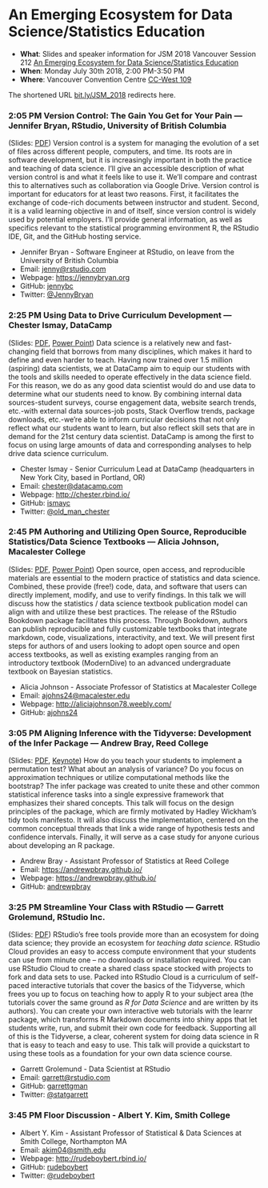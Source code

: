 An Emerging Ecosystem for Data Science/Statistics Education
================

  - **What**: Slides and speaker information for JSM 2018 Vancouver
    Session 212 [An Emerging Ecosystem for Data Science/Statistics
    Education](https://ww2.amstat.org/meetings/jsm/2018/onlineprogram/ActivityDetails.cfm?sessionid=214992)
  - **When**: Monday July 30th 2018, 2:00 PM-3:50 PM
  - **Where**: Vancouver Convention Centre
    [CC-West 109](https://www.vancouverconventioncentre.com/facility/floor-plans-and-specs)

The shortened URL [bit.ly/JSM\_2018](https://bit.ly/JSM_2018) redirects
here.
<!--[bit.ly/2018JSM_ecosystem](http://bit.ly/2018JSM_ecosystem)-->

### 2:05 PM Version Control: The Gain You Get for Your Pain — Jennifer Bryan, RStudio, University of British Columbia

(Slides: [PDF](Bryan/bryan-jsm-version-control.pdf)) Version control is
a system for managing the evolution of a set of files across different
people, computers, and time. Its roots are in software development, but
it is increasingly important in both the practice and teaching of data
science. I’ll give an accessible description of what version control is
and what it feels like to use it. We’ll compare and contrast this to
alternatives such as collaboration via Google Drive. Version control is
important for educators for at least two reasons. First, it facilitates
the exchange of code-rich documents between instructor and student.
Second, it is a valid learning objective in and of itself, since version
control is widely used by potential employers. I’ll provide general
information, as well as specifics relevant to the statistical
programming environment R, the RStudio IDE, Git, and the GitHub hosting
service.

  - Jennifer Bryan - Software Engineer at RStudio, on leave from the
    University of British Columbia
  - Email: <jenny@rstudio.com>
  - Webpage: <https://jennybryan.org>
  - GitHub: [jennybc](https://github.com/jennybc)
  - Twitter:
[@JennyBryan](https://twitter.com/JennyBryan)

### 2:25 PM Using Data to Drive Curriculum Development — Chester Ismay, DataCamp

(Slides: [PDF](Ismay/ismay_data-driven-curriculum-development.pdf),
[Power Point](Ismay/ismay_data-driven-curriculum-development.pptx)) Data
science is a relatively new and fast-changing field that borrows from
many disciplines, which makes it hard to define and even harder to
teach. Having now trained over 1.5 million (aspiring) data scientists,
we at DataCamp aim to equip our students with the tools and skills
needed to operate effectively in the data science field. For this
reason, we do as any good data scientist would do and use data to
determine what our students need to know. By combining internal data
sources-student surveys, course engagement data, website search trends,
etc.-with external data sources-job posts, Stack Overflow trends,
package downloads, etc.-we’re able to inform curricular decisions that
not only reflect what our students want to learn, but also reflect skill
sets that are in demand for the 21st century data scientist. DataCamp is
among the first to focus on using large amounts of data and
corresponding analyses to help drive data science curriculum.

  - Chester Ismay - Senior Curriculum Lead at DataCamp (headquarters in
    New York City, based in Portland, OR)
  - Email: <chester@datacamp.com>
  - Webpage: <http://chester.rbind.io/>
  - GitHub: [ismayc](https://github.com/ismayc)
  - Twitter:
[@old\_man\_chester](https://twitter.com/old_man_chester)

### 2:45 PM Authoring and Utilizing Open Source, Reproducible Statistics/Data Science Textbooks — Alicia Johnson, Macalester College

(Slides: [PDF](Johnson/Alicia%20Johnson%20JSM%202018%20.pdf), [Power
Point](Johnson/Alicia%20Johnson%20JSM%202018%20.pptx)) Open source, open
access, and reproducible materials are essential to the modern practice
of statistics and data science. Combined, these provide (free\!) code,
data, and software that users can directly implement, modify, and use to
verify findings. In this talk we will discuss how the statistics / data
science textbook publication model can align with and utilize these best
practices. The release of the RStudio Bookdown package facilitates this
process. Through Bookdown, authors can publish reproducible and fully
customizable textbooks that integrate markdown, code, visualizations,
interactivity, and text. We will present first steps for authors of and
users looking to adopt open source and open access textbooks, as well as
existing examples ranging from an introductory textbook (ModernDive) to
an advanced undergraduate textbook on Bayesian statistics.

  - Alicia Johnson - Associate Professor of Statistics at Macalester
    College
  - Email: <ajohns24@macalester.edu>
  - Webpage: <http://aliciajohnson78.weebly.com/>
  - GitHub:
[ajohns24](https://github.com/ajohns24)

### 3:05 PM Aligning Inference with the Tidyverse: Development of the Infer Package — Andrew Bray, Reed College

(Slides: [PDF](Bray/infer-jsm-2018.pdf),
[Keynote](Bray/infer-jsm-2018.key)) How do you teach your students to
implement a permutation test? What about an analysis of variance? Do you
focus on approximation techniques or utilize computational methods like
the bootstrap? The infer package was created to unite these and other
common statistical inference tasks into a single expressive framework
that emphasizes their shared concepts. This talk will focus on the
design principles of the package, which are firmly motivated by Hadley
Wickham’s tidy tools manifesto. It will also discuss the implementation,
centered on the common conceptual threads that link a wide range of
hypothesis tests and confidence intervals. Finally, it will serve as a
case study for anyone curious about developing an R package.

  - Andrew Bray - Assistant Professor of Statistics at Reed College
  - Email: <https://andrewpbray.github.io/>
  - Webpage: <https://andrewpbray.github.io/>
  - GitHub:
[andrewpbray](https://github.com/andrewpbray)

### 3:25 PM Streamline Your Class with RStudio — Garrett Grolemund, RStudio Inc.

(Slides: [PDF](Grolemund/JSM-2018.pdf)) RStudio’s free tools provide
more than an ecosystem for doing data science; they provide an ecosystem
for *teaching data science*. RStudio Cloud provides an easy to access
compute environment that your students can use from minute one – no
downloads or installation required. You can use RStudio Cloud to create
a shared class space stocked with projects to fork and data sets to use.
Packed into RStudio Cloud is a curriculum of self-paced interactive
tutorials that cover the basics of the Tidyverse, which frees you up to
focus on teaching how to apply R to your subject area (the tutorials
cover the same ground as *R for Data Science* and are written by its
authors). You can create your own interactive web tutorials with the
learnr package, which transforms R Markdown documents into shiny apps
that let students write, run, and submit their own code for feedback.
Supporting all of this is the Tidyverse, a clear, coherent system for
doing data science in R that is easy to teach and easy to use. This talk
will provide a quickstart to using these tools as a foundation for your
own data science course.

  - Garrett Grolemund - Data Scientist at RStudio
  - Email: <garrett@rstudio.com>
  - GitHub: [garrettgman](https://github.com/garrettgman)
  - Twitter: [@statgarrett](https://twitter.com/statgarrett)

### 3:45 PM Floor Discussion - Albert Y. Kim, Smith College

  - Albert Y. Kim - Assistant Professor of Statistical & Data Sciences
    at Smith College, Northampton MA
  - Email: <akim04@smith.edu>
  - Webpage: <http://rudeboybert.rbind.io/>
  - GitHub: [rudeboybert](https://github.com/rudeboybert)
  - Twitter: [@rudeboybert](https://twitter.com/rudeboybert)

